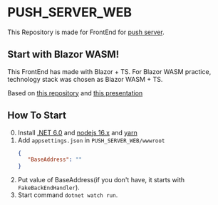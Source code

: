 # PUSH_SERVER_WEB

This Repository is made for FrontEnd for [push server](https://github.com/knight7024/go-push-server).

## Start with Blazor WASM!

This FrontEnd has made with Blazor + TS. For Blazor WASM practice, technology stack was chosen as Blazor WASM + TS.

Based on [this repository](https://github.com/cornflourblue/blazor-webassembly-jwt-authentication-example) and [this presentation](https://forum.dotnetdev.kr/t/blazor-webassembly-webpack-sass-typescript-net-conf-2022-x-seoul-replay/3087)

## How To Start

0. Install [.NET 6.0](https://dotnet.microsoft.com/en-us/download) and [nodejs 16.x](https://nodejs.org/en/download/) and [yarn](https://classic.yarnpkg.com/lang/en/docs/install/)
1. Add `appsettings.json` in `PUSH_SERVER_WEB/wwwroot`
   ```json
   {
      "BaseAddress": ""
   }
   ```
2. Put value of BaseAddress(if you don't have, it starts with `FakeBackEndHandler`).
3. Start command `dotnet watch run`.
